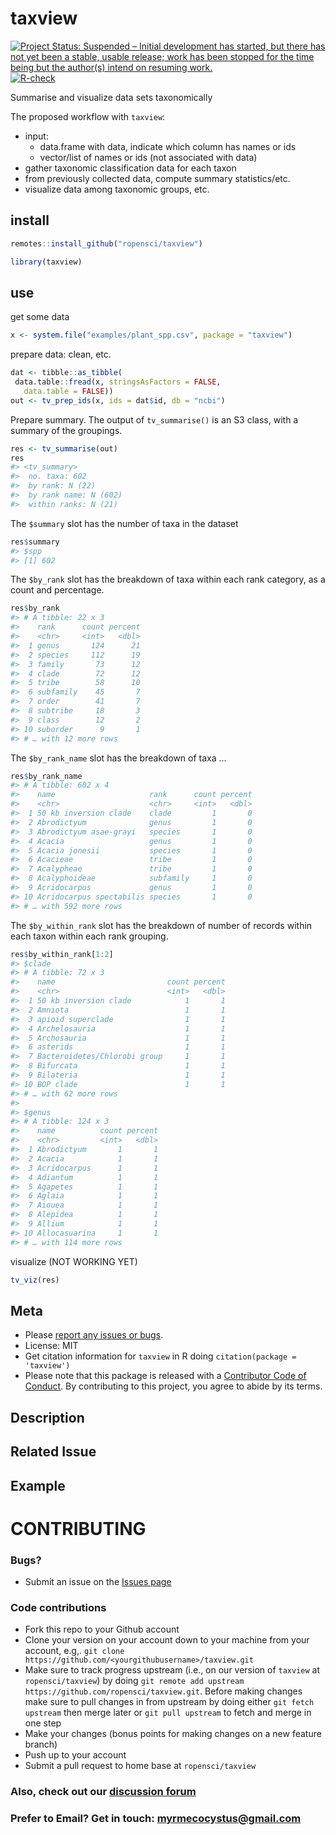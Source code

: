 taxview
=======



[![Project Status: Suspended – Initial development has started, but there has not yet been a stable, usable release; work has been stopped for the time being but the author(s) intend on resuming work.](https://www.repostatus.org/badges/latest/suspended.svg)](https://www.repostatus.org/#suspended)
[![R-check](https://github.com/ropensci/taxview/workflows/R-check/badge.svg)](https://github.com/ropensci/taxview/actions)

Summarise and visualize data sets taxonomically

The proposed workflow with `taxview`:

- input:
  - data.frame with data, indicate which column has names or ids
  - vector/list of names or ids (not associated with data)
- gather taxonomic classification data for each taxon
- from previously collected data, compute summary statistics/etc.
- visualize data among taxonomic groups, etc.

## install


```r
remotes::install_github("ropensci/taxview")
```


```r
library(taxview)
```

## use

get some data


```r
x <- system.file("examples/plant_spp.csv", package = "taxview")
```

prepare data: clean, etc.


```r
dat <- tibble::as_tibble(
 data.table::fread(x, stringsAsFactors = FALSE, 
   data.table = FALSE))
out <- tv_prep_ids(x, ids = dat$id, db = "ncbi")
```

Prepare summary. The output of `tv_summarise()` is an S3 class, with a summary of the groupings.


```r
res <- tv_summarise(out)
res
#> <tv_summary>
#>  no. taxa: 602
#>  by rank: N (22)
#>  by rank name: N (602)
#>  within ranks: N (21)
```

The `$summary` slot has the number of taxa in the dataset


```r
res$summary
#> $spp
#> [1] 602
```

The `$by_rank` slot has the breakdown of taxa within each rank category, as a count and percentage.


```r
res$by_rank
#> # A tibble: 22 x 3
#>    rank      count percent
#>    <chr>     <int>   <dbl>
#>  1 genus       124      21
#>  2 species     112      19
#>  3 family       73      12
#>  4 clade        72      12
#>  5 tribe        58      10
#>  6 subfamily    45       7
#>  7 order        41       7
#>  8 subtribe     18       3
#>  9 class        12       2
#> 10 suborder      9       1
#> # … with 12 more rows
```

The `$by_rank_name` slot has the breakdown of taxa ...


```r
res$by_rank_name
#> # A tibble: 602 x 4
#>    name                     rank      count percent
#>    <chr>                    <chr>     <int>   <dbl>
#>  1 50 kb inversion clade    clade         1       0
#>  2 Abrodictyum              genus         1       0
#>  3 Abrodictyum asae-grayi   species       1       0
#>  4 Acacia                   genus         1       0
#>  5 Acacia jonesii           species       1       0
#>  6 Acacieae                 tribe         1       0
#>  7 Acalypheae               tribe         1       0
#>  8 Acalyphoideae            subfamily     1       0
#>  9 Acridocarpus             genus         1       0
#> 10 Acridocarpus spectabilis species       1       0
#> # … with 592 more rows
```

The `$by_within_rank` slot has the breakdown of number of records within each taxon within each rank grouping.


```r
res$by_within_rank[1:2]
#> $clade
#> # A tibble: 72 x 3
#>    name                         count percent
#>    <chr>                        <int>   <dbl>
#>  1 50 kb inversion clade            1       1
#>  2 Amniota                          1       1
#>  3 apioid superclade                1       1
#>  4 Archelosauria                    1       1
#>  5 Archosauria                      1       1
#>  6 asterids                         1       1
#>  7 Bacteroidetes/Chlorobi group     1       1
#>  8 Bifurcata                        1       1
#>  9 Bilateria                        1       1
#> 10 BOP clade                        1       1
#> # … with 62 more rows
#> 
#> $genus
#> # A tibble: 124 x 3
#>    name          count percent
#>    <chr>         <int>   <dbl>
#>  1 Abrodictyum       1       1
#>  2 Acacia            1       1
#>  3 Acridocarpus      1       1
#>  4 Adiantum          1       1
#>  5 Agapetes          1       1
#>  6 Aglaia            1       1
#>  7 Aiouea            1       1
#>  8 Alepidea          1       1
#>  9 Allium            1       1
#> 10 Allocasuarina     1       1
#> # … with 114 more rows
```

visualize (NOT WORKING YET)


```r
tv_viz(res)
```

## Meta

* Please [report any issues or bugs](https://github.com/ropensci/taxview/issues).
* License: MIT
* Get citation information for `taxview` in R doing `citation(package = 'taxview')`
* Please note that this package is released with a [Contributor Code of Conduct](https://ropensci.org/code-of-conduct/). By contributing to this project, you agree to abide by its terms.
<!--- Provide a general summary of your changes in the Title above -->

## Description
<!--- Describe your changes in detail -->

## Related Issue
<!--- if this closes an issue make sure include e.g., "fix #4"
or similar - or if just relates to an issue make sure to mention
it like "#4" -->

## Example
<!--- if introducing a new feature or changing behavior of existing
methods/functions, include an example if possible to do in brief form -->

<!--- Did you remember to include tests? Unless you're just changing
grammar, please include new tests for your change -->
# CONTRIBUTING #

### Bugs?

* Submit an issue on the [Issues page](https://github.com/ropensci/taxview/issues)

### Code contributions

* Fork this repo to your Github account
* Clone your version on your account down to your machine from your account, e.g,. `git clone https://github.com/<yourgithubusername>/taxview.git`
* Make sure to track progress upstream (i.e., on our version of `taxview` at `ropensci/taxview`) by doing `git remote add upstream https://github.com/ropensci/taxview.git`. Before making changes make sure to pull changes in from upstream by doing either `git fetch upstream` then merge later or `git pull upstream` to fetch and merge in one step
* Make your changes (bonus points for making changes on a new feature branch)
* Push up to your account
* Submit a pull request to home base at `ropensci/taxview`

### Also, check out our [discussion forum](https://discuss.ropensci.org)

### Prefer to Email? Get in touch: [myrmecocystus@gmail.com](mailto:myrmecocystus@gmail.com)
<!-- If this issue relates to usage of the package, whether a question, bug or similar, along with your query, please paste your devtools::session_info() or sessionInfo() into the code block below. If not, delete all this and proceed :) -->

```

```
